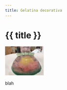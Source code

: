 ```yaml
---
title: Gelatina decorativa
---
```

# {{ title }}

<img src="images/IMG20211220165504.jpg" width="25%">


blah 
